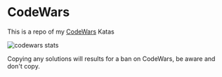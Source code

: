 # CodeWars

 This is a repo of my [CodeWars](www.codewars.com/r/cLKSAQ) Katas
 
![codewars stats](https://www.codewars.com/users/tamerNasser/badges/large)

Copying any solutions will results for a ban on CodeWars, be aware and don't copy.
